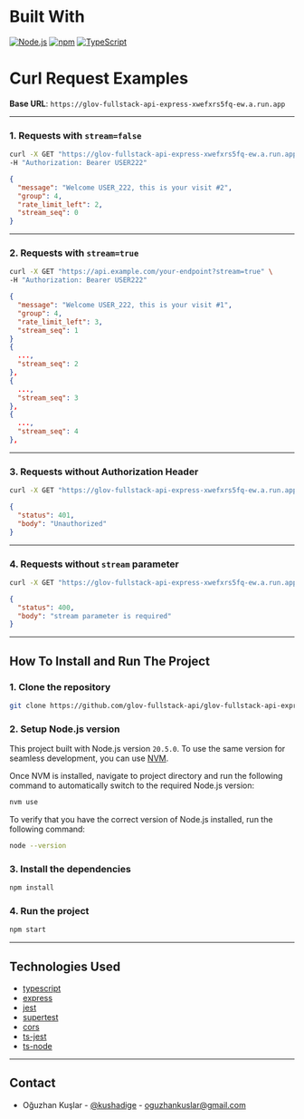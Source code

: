 
# Built With

[![Node.js][Node.js]][Node.js-url] 
[![npm][npm]][Npm-url]
[![TypeScript][TypeScript]][TypeScript-url]

# Curl Request Examples

**Base URL**: `https://glov-fullstack-api-express-xwefxrs5fq-ew.a.run.app`

---

### 1. Requests with `stream=false`

```sh
curl -X GET "https://glov-fullstack-api-express-xwefxrs5fq-ew.a.run.app?stream=false" \
-H "Authorization: Bearer USER222"
```

```json
{
  "message": "Welcome USER_222, this is your visit #2",
  "group": 4,
  "rate_limit_left": 2,
  "stream_seq": 0
}
```

---

### 2. Requests with `stream=true`

```sh
curl -X GET "https://api.example.com/your-endpoint?stream=true" \
-H "Authorization: Bearer USER222"
```


```json
{
  "message": "Welcome USER_222, this is your visit #1",
  "group": 4,
  "rate_limit_left": 3,
  "stream_seq": 1
}
{
  ...,
  "stream_seq": 2
},
{
  ...,
  "stream_seq": 3
},
{
  ...,
  "stream_seq": 4
},
```

---

### 3. Requests without Authorization Header

```sh
curl -X GET "https://glov-fullstack-api-express-xwefxrs5fq-ew.a.run.app?stream=false"
```

```json
{
  "status": 401,
  "body": "Unauthorized"
}
```

---

### 4. Requests without `stream` parameter

```sh
curl -X GET "https://glov-fullstack-api-express-xwefxrs5fq-ew.a.run.app"
```

```json
{
  "status": 400,
  "body": "stream parameter is required"
}
```

---

## How To Install and Run The Project

### 1. Clone the repository

```bash
git clone https://github.com/glov-fullstack-api/glov-fullstack-api-express.git
```


### 2. Setup Node.js version

This project built with Node.js version `20.5.0`. To use the same version for seamless development, you can use [NVM]((https://github.com/nvm-sh/nvm#installation-and-update)).

Once NVM is installed, navigate to project directory and run the following command to automatically switch to the required Node.js version:

```bash
nvm use
```

To verify that you have the correct version of Node.js installed, run the following command:

```bash
node --version
```

### 3. Install the dependencies
```bash
npm install
```

### 4. Run the project
```bash
npm start
```
---

## Technologies Used

- [typescript](https://www.npmjs.com/package/typescript)
- [express](https://www.npmjs.com/package/express)
- [jest](https://www.npmjs.com/package/jest)
- [supertest](https://www.npmjs.com/package/supertest)
- [cors](https://www.npmjs.com/package/cors)
- [ts-jest](https://www.npmjs.com/package/ts-jest)
- [ts-node](https://www.npmjs.com/package/ts-node)

---

## Contact

- Oğuzhan Kuşlar - [@kushadige](https://github.com/kushadige) -
  oguzhankuslar@gmail.com


[Node.js]: https://img.shields.io/badge/Node.js-43853D?style=for-the-badge&logo=node.js&logoColor=white
[Node.js-url]: https://nodejs.org/
[Npm]: https://img.shields.io/badge/npm-CB3837?style=for-the-badge&logo=npm&logoColor=white
[Npm-url]: https://www.npmjs.com/
[TypeScript]: https://img.shields.io/badge/TypeScript-3178C6?style=for-the-badge&logo=typescript&logoColor=white
[TypeScript-url]: https://www.typescriptlang.org/
